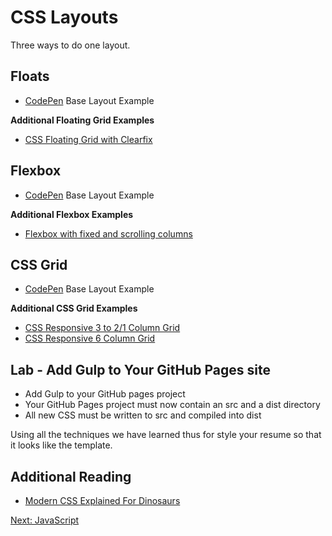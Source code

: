 # CSS Layouts

Three ways to do one layout.

## Floats

* [CodePen](https://codepen.io/jasonsnider/pen/rdoLQP) Base Layout Example

**Additional Floating Grid Examples**
* [CSS Floating Grid with Clearfix](https://codepen.io/jasonsnider/pen/vRQeKv)

## Flexbox

* [CodePen](https://codepen.io/jasonsnider/pen/qoLaMr) Base Layout Example

**Additional Flexbox Examples**
* [Flexbox with fixed and scrolling columns](https://codepen.io/jasonsnider/pen/XzBJgg)

## CSS Grid

* [CodePen](https://codepen.io/jasonsnider/pen/pLqEYz) Base Layout Example

**Additional CSS Grid Examples**
* [CSS Responsive 3 to 2/1 Column Grid](https://codepen.io/jasonsnider/pen/Kowobg)
* [CSS Responsive 6 Column Grid](https://codepen.io/jasonsnider/pen/MVYVMm)

## Lab - Add Gulp to Your GitHub Pages site

* Add Gulp to your GitHub pages project
* Your GitHub Pages project must now contain an src and a dist directory
* All new CSS must be written to src and compiled into dist

Using all the techniques we have learned thus for style your resume so that it looks like the template.

## Additional Reading
* [Modern CSS Explained For Dinosaurs](https://medium.com/actualize-network/modern-css-explained-for-dinosaurs-5226febe3525)

[Next: JavaScript](/07-JavaScript/README.md)

